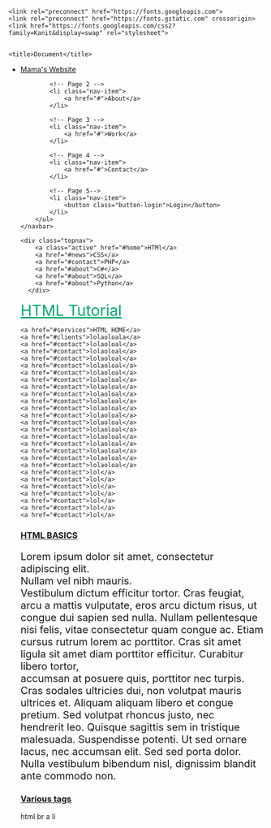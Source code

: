 <!DOCTYPE html>
<html lang="en">
<head>
    <meta charset="UTF-8">
    <meta http-equiv="X-UA-Compatible" content="IE=edge">
    <meta name="viewport" content="width=device-width, initial-scale=1.0">
    <link rel="stylesheet" href="index.css">

    <link rel="preconnect" href="https://fonts.googleapis.com">
    <link rel="preconnect" href="https://fonts.gstatic.com" crossorigin>
    <link href="https://fonts.googleapis.com/css2?family=Kanit&display=swap" rel="stylesheet">


    <title>Document</title>

</head>
<body>

<!-- Everything Start -->
<div class="everything"> 
<!-- Topp Nav Start -->
    <navbar>
        <ul class="nav-list">
            <!-- Page 1 -->
            <li class="nav-item">
                <!-- <img class="logo" src="logo/mama website.png"> -->
                <a href="#">Mama's Website</a>
            </li>

            <!-- Page 2 -->
            <li class="nav-item">
                <a href="#">About</a>
            </li>

            <!-- Page 3 -->
            <li class="nav-item">
                <a href="#">Work</a>
            </li>

            <!-- Page 4 -->
            <li class="nav-item">
                <a href="#">Contact</a>
            </li>

            <!-- Page 5-->
            <li class="nav-item">
                <button class="button-login">Login</button>
            </li>
        </ul>
    </navbar>

<!-- Topp Nav End -->

<!-- Top Nav Start -->

    <div class="topnav">
        <a class="active" href="#home">HTMl</a>
        <a href="#news">CSS</a>
        <a href="#contact">PHP</a>
        <a href="#about">C#</a>
        <a href="#about">SQL</a>
        <a href="#about">Python</a>
      </div>

<!-- Top Nav End -->

<!-- Side bar Start -->
<div class="sidenav">
    <!-- Title -->
    <a href="#about" style="color: #04aa6d; font-size: 30px;">HTML Tutorial</a>

    <a href="#services">HTML HOME</a>
    <a href="#clients">lolaoloala</a>
    <a href="#contact">lolaoloal</a>
    <a href="#contact">lolaoloal</a>
    <a href="#contact">lolaoloal</a>
    <a href="#contact">lolaoloal</a>
    <a href="#contact">lolaoloal</a>
    <a href="#contact">lolaoloal</a>
    <a href="#contact">lolaoloal</a>
    <a href="#contact">lolaoloal</a>
    <a href="#contact">lolaoloal</a>
    <a href="#contact">lolaoloal</a>
    <a href="#contact">lolaoloal</a>
    <a href="#contact">lolaoloal</a>
    <a href="#contact">lolaoloal</a>
    <a href="#contact">lolaoloal</a>
    <a href="#contact">lolaoloal</a>
    <a href="#contact">lolaoloal</a>
    <a href="#contact">lolaoloal</a>
    <a href="#contact">lolaoloal</a>
    <a href="#contact">lol</a>
    <a href="#contact">lol</a>
    <a href="#contact">lol</a>
    <a href="#contact">lol</a>
    <a href="#contact">lol</a>
    <a href="#contact">lol</a>
    <a href="#contact">lol</a>

  </div>
<!-- Side bar End -->

<!-- Website contents Start -->
<h3 style="text-decoration: underline;">HTML BASICS</h3>
<p style="font-size: 20px;">Lorem ipsum dolor sit amet, consectetur adipiscing elit.<br> Nullam vel nibh mauris.<br> Vestibulum dictum efficitur tortor. Cras feugiat, arcu a mattis vulputate, eros arcu dictum risus, ut congue dui sapien sed nulla. Nullam pellentesque<br> nisi felis, vitae consectetur quam congue ac. Etiam cursus rutrum lorem ac porttitor. Cras sit amet ligula sit amet diam porttitor efficitur. Curabitur libero tortor,<br> accumsan at posuere quis, porttitor nec turpis. Cras sodales ultricies dui, non volutpat mauris ultrices et. Aliquam aliquam libero et congue pretium. Sed volutpat rhoncus justo, nec<br> hendrerit leo. Quisque sagittis sem in tristique malesuada. Suspendisse potenti. Ut sed ornare lacus, nec accumsan elit. Sed sed porta dolor. Nulla vestibulum bibendum nisl, dignissim blandit ante commodo non.

</p>

<h3 style="text-decoration: underline;">Various tags</h3>
<div class="taglist">
    <a>html</a>
    <a>br</a>
    <a>a</a>
    <a>li</a>
</div>

<!-- Website contents End -->

</div>
<!-- Everything End -->

</body>
</html>
